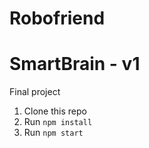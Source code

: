 # Robofriend

# SmartBrain - v1
Final project

1. Clone this repo
2. Run `npm install`
3. Run `npm start`
